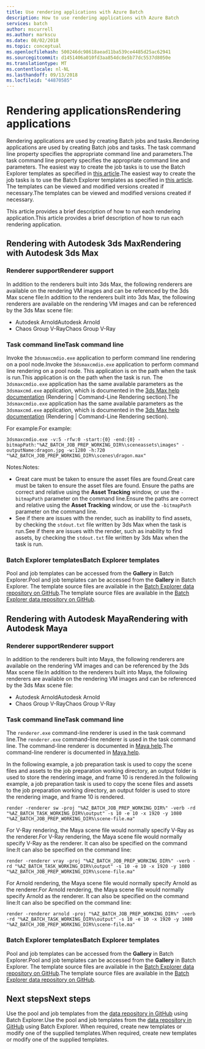 ```yaml
---
title: Use rendering applications with Azure Batch
description: How to use rendering applications with Azure Batch
services: batch
author: mscurrell
ms.author: markscu
ms.date: 08/02/2018
ms.topic: conceptual
ms.openlocfilehash: 500246dc98618aead11ba539ce4485d25ac62941
ms.sourcegitcommit: d1451406a010fd3aa854dc8e5b77dc5537d8050e
ms.translationtype: MT
ms.contentlocale: nl-NL
ms.lasthandoff: 09/13/2018
ms.locfileid: "44870585"
---
```

# <a name="rendering-applications"></a><span data-ttu-id="e299e-103">Rendering applications</span><span class="sxs-lookup"><span data-stu-id="e299e-103">Rendering applications</span></span>

<span data-ttu-id="e299e-104">Rendering applications are used by creating Batch jobs and tasks.</span><span class="sxs-lookup"><span data-stu-id="e299e-104">Rendering applications are used by creating Batch jobs and tasks.</span></span> <span data-ttu-id="e299e-105">The task command line property specifies the appropriate command line and parameters.</span><span class="sxs-lookup"><span data-stu-id="e299e-105">The task command line property specifies the appropriate command line and parameters.</span></span>  <span data-ttu-id="e299e-106">The easiest way to create the job tasks is to use the Batch Explorer templates as specified in [this article](https://docs.microsoft.com/azure/batch/batch-rendering-using#using-batch-explorer).</span><span class="sxs-lookup"><span data-stu-id="e299e-106">The easiest way to create the job tasks is to use the Batch Explorer templates as specified in [this article](https://docs.microsoft.com/azure/batch/batch-rendering-using#using-batch-explorer).</span></span>  <span data-ttu-id="e299e-107">The templates can be viewed and modified versions created if necessary.</span><span class="sxs-lookup"><span data-stu-id="e299e-107">The templates can be viewed and modified versions created if necessary.</span></span>

<span data-ttu-id="e299e-108">This article provides a brief description of how to run each rendering application.</span><span class="sxs-lookup"><span data-stu-id="e299e-108">This article provides a brief description of how to run each rendering application.</span></span>

## <a name="rendering-with-autodesk-3ds-max"></a><span data-ttu-id="e299e-109">Rendering with Autodesk 3ds Max</span><span class="sxs-lookup"><span data-stu-id="e299e-109">Rendering with Autodesk 3ds Max</span></span>

### <a name="renderer-support"></a><span data-ttu-id="e299e-110">Renderer support</span><span class="sxs-lookup"><span data-stu-id="e299e-110">Renderer support</span></span>

<span data-ttu-id="e299e-111">In addition to the renderers built into 3ds Max, the following renderers are available on the rendering VM images and can be referenced by the 3ds Max scene file:</span><span class="sxs-lookup"><span data-stu-id="e299e-111">In addition to the renderers built into 3ds Max, the following renderers are available on the rendering VM images and can be referenced by the 3ds Max scene file:</span></span>

* <span data-ttu-id="e299e-112">Autodesk Arnold</span><span class="sxs-lookup"><span data-stu-id="e299e-112">Autodesk Arnold</span></span>
* <span data-ttu-id="e299e-113">Chaos Group V-Ray</span><span class="sxs-lookup"><span data-stu-id="e299e-113">Chaos Group V-Ray</span></span>

### <a name="task-command-line"></a><span data-ttu-id="e299e-114">Task command line</span><span class="sxs-lookup"><span data-stu-id="e299e-114">Task command line</span></span>

<span data-ttu-id="e299e-115">Invoke the `3dsmaxcmdio.exe` application to perform command line rendering on a pool node.</span><span class="sxs-lookup"><span data-stu-id="e299e-115">Invoke the `3dsmaxcmdio.exe` application to perform command line rendering on a pool node.</span></span>  <span data-ttu-id="e299e-116">This application is on the path when the task is run.</span><span class="sxs-lookup"><span data-stu-id="e299e-116">This application is on the path when the task is run.</span></span> <span data-ttu-id="e299e-117">The `3dsmaxcmdio.exe` application has the same available parameters as the `3dsmaxcmd.exe` application, which is documented in the [3ds Max help documentation](https://help.autodesk.com/view/3DSMAX/2018/ENU/) (Rendering | Command-Line Rendering section).</span><span class="sxs-lookup"><span data-stu-id="e299e-117">The `3dsmaxcmdio.exe` application has the same available parameters as the `3dsmaxcmd.exe` application, which is documented in the [3ds Max help documentation](https://help.autodesk.com/view/3DSMAX/2018/ENU/) (Rendering | Command-Line Rendering section).</span></span>

<span data-ttu-id="e299e-118">For example:</span><span class="sxs-lookup"><span data-stu-id="e299e-118">For example:</span></span>

```
3dsmaxcmdio.exe -v:5 -rfw:0 -start:{0} -end:{0} -bitmapPath:"%AZ_BATCH_JOB_PREP_WORKING_DIR%\sceneassets\images" -outputName:dragon.jpg -w:1280 -h:720 "%AZ_BATCH_JOB_PREP_WORKING_DIR%\scenes\dragon.max"
```

<span data-ttu-id="e299e-119">Notes:</span><span class="sxs-lookup"><span data-stu-id="e299e-119">Notes:</span></span>

* <span data-ttu-id="e299e-120">Great care must be taken to ensure the asset files are found.</span><span class="sxs-lookup"><span data-stu-id="e299e-120">Great care must be taken to ensure the asset files are found.</span></span>  <span data-ttu-id="e299e-121">Ensure the paths are correct and relative using the **Asset Tracking** window, or use the `-bitmapPath` parameter on the command line.</span><span class="sxs-lookup"><span data-stu-id="e299e-121">Ensure the paths are correct and relative using the **Asset Tracking** window, or use the `-bitmapPath` parameter on the command line.</span></span>
* <span data-ttu-id="e299e-122">See if there are issues with the render, such as inability to find assets, by checking the `stdout.txt` file written by 3ds Max when the task is run.</span><span class="sxs-lookup"><span data-stu-id="e299e-122">See if there are issues with the render, such as inability to find assets, by checking the `stdout.txt` file written by 3ds Max when the task is run.</span></span>

### <a name="batch-explorer-templates"></a><span data-ttu-id="e299e-123">Batch Explorer templates</span><span class="sxs-lookup"><span data-stu-id="e299e-123">Batch Explorer templates</span></span>

<span data-ttu-id="e299e-124">Pool and job templates can be accessed from the **Gallery** in Batch Explorer.</span><span class="sxs-lookup"><span data-stu-id="e299e-124">Pool and job templates can be accessed from the **Gallery** in Batch Explorer.</span></span>  <span data-ttu-id="e299e-125">The template source files are available in the [Batch Explorer data repository on GitHub](https://github.com/Azure/BatchExplorer-data/tree/master/ncj/3dsmax).</span><span class="sxs-lookup"><span data-stu-id="e299e-125">The template source files are available in the [Batch Explorer data repository on GitHub](https://github.com/Azure/BatchExplorer-data/tree/master/ncj/3dsmax).</span></span>

## <a name="rendering-with-autodesk-maya"></a><span data-ttu-id="e299e-126">Rendering with Autodesk Maya</span><span class="sxs-lookup"><span data-stu-id="e299e-126">Rendering with Autodesk Maya</span></span>

### <a name="renderer-support"></a><span data-ttu-id="e299e-127">Renderer support</span><span class="sxs-lookup"><span data-stu-id="e299e-127">Renderer support</span></span>

<span data-ttu-id="e299e-128">In addition to the renderers built into Maya, the following renderers are available on the rendering VM images and can be referenced by the 3ds Max scene file:</span><span class="sxs-lookup"><span data-stu-id="e299e-128">In addition to the renderers built into Maya, the following renderers are available on the rendering VM images and can be referenced by the 3ds Max scene file:</span></span>

* <span data-ttu-id="e299e-129">Autodesk Arnold</span><span class="sxs-lookup"><span data-stu-id="e299e-129">Autodesk Arnold</span></span>
* <span data-ttu-id="e299e-130">Chaos Group V-Ray</span><span class="sxs-lookup"><span data-stu-id="e299e-130">Chaos Group V-Ray</span></span>

### <a name="task-command-line"></a><span data-ttu-id="e299e-131">Task command line</span><span class="sxs-lookup"><span data-stu-id="e299e-131">Task command line</span></span>

<span data-ttu-id="e299e-132">The `renderer.exe` command-line renderer is used in the task command line.</span><span class="sxs-lookup"><span data-stu-id="e299e-132">The `renderer.exe` command-line renderer is used in the task command line.</span></span> <span data-ttu-id="e299e-133">The command-line renderer is documented in [Maya help](http://help.autodesk.com/view/MAYAUL/2018/ENU/?guid=GUID-EB558BC0-5C2B-439C-9B00-F97BCB9688E4).</span><span class="sxs-lookup"><span data-stu-id="e299e-133">The command-line renderer is documented in [Maya help](http://help.autodesk.com/view/MAYAUL/2018/ENU/?guid=GUID-EB558BC0-5C2B-439C-9B00-F97BCB9688E4).</span></span>

<span data-ttu-id="e299e-134">In the following example, a job preparation task is used to copy the scene files and assets to the job preparation working directory, an output folder is used to store the rendering image, and frame 10 is rendered.</span><span class="sxs-lookup"><span data-stu-id="e299e-134">In the following example, a job preparation task is used to copy the scene files and assets to the job preparation working directory, an output folder is used to store the rendering image, and frame 10 is rendered.</span></span>

```
render -renderer sw -proj "%AZ_BATCH_JOB_PREP_WORKING_DIR%" -verb -rd "%AZ_BATCH_TASK_WORKING_DIR%\output" -s 10 -e 10 -x 1920 -y 1080 "%AZ_BATCH_JOB_PREP_WORKING_DIR%\scene-file.ma"
```

<span data-ttu-id="e299e-135">For V-Ray rendering, the Maya scene file would normally specify V-Ray as the renderer.</span><span class="sxs-lookup"><span data-stu-id="e299e-135">For V-Ray rendering, the Maya scene file would normally specify V-Ray as the renderer.</span></span>  <span data-ttu-id="e299e-136">It can also be specified on the command line:</span><span class="sxs-lookup"><span data-stu-id="e299e-136">It can also be specified on the command line:</span></span>

```
render -renderer vray -proj "%AZ_BATCH_JOB_PREP_WORKING_DIR%" -verb -rd "%AZ_BATCH_TASK_WORKING_DIR%\output" -s 10 -e 10 -x 1920 -y 1080 "%AZ_BATCH_JOB_PREP_WORKING_DIR%\scene-file.ma"
```

<span data-ttu-id="e299e-137">For Arnold rendering, the Maya scene file would normally specify Arnold as the renderer.</span><span class="sxs-lookup"><span data-stu-id="e299e-137">For Arnold rendering, the Maya scene file would normally specify Arnold as the renderer.</span></span>  <span data-ttu-id="e299e-138">It can also be specified on the command line:</span><span class="sxs-lookup"><span data-stu-id="e299e-138">It can also be specified on the command line:</span></span>

```
render -renderer arnold -proj "%AZ_BATCH_JOB_PREP_WORKING_DIR%" -verb -rd "%AZ_BATCH_TASK_WORKING_DIR%\output" -s 10 -e 10 -x 1920 -y 1080 "%AZ_BATCH_JOB_PREP_WORKING_DIR%\scene-file.ma"
```

### <a name="batch-explorer-templates"></a><span data-ttu-id="e299e-139">Batch Explorer templates</span><span class="sxs-lookup"><span data-stu-id="e299e-139">Batch Explorer templates</span></span>

<span data-ttu-id="e299e-140">Pool and job templates can be accessed from the **Gallery** in Batch Explorer.</span><span class="sxs-lookup"><span data-stu-id="e299e-140">Pool and job templates can be accessed from the **Gallery** in Batch Explorer.</span></span>  <span data-ttu-id="e299e-141">The template source files are available in the [Batch Explorer data repository on GitHub](https://github.com/Azure/BatchExplorer-data/tree/master/ncj/maya).</span><span class="sxs-lookup"><span data-stu-id="e299e-141">The template source files are available in the [Batch Explorer data repository on GitHub](https://github.com/Azure/BatchExplorer-data/tree/master/ncj/maya).</span></span>

## <a name="next-steps"></a><span data-ttu-id="e299e-142">Next steps</span><span class="sxs-lookup"><span data-stu-id="e299e-142">Next steps</span></span>

<span data-ttu-id="e299e-143">Use the pool and job templates from the [data repository in GitHub](https://github.com/Azure/BatchExplorer-data/tree/master/ncj) using Batch Explorer.</span><span class="sxs-lookup"><span data-stu-id="e299e-143">Use the pool and job templates from the [data repository in GitHub](https://github.com/Azure/BatchExplorer-data/tree/master/ncj) using Batch Explorer.</span></span>  <span data-ttu-id="e299e-144">When required, create new templates or modify one of the supplied templates.</span><span class="sxs-lookup"><span data-stu-id="e299e-144">When required, create new templates or modify one of the supplied templates.</span></span>